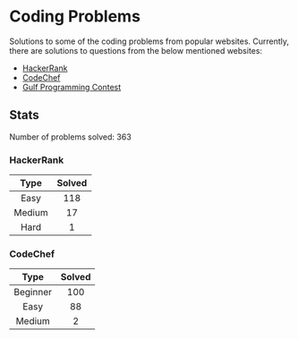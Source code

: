 # Coding Problems

Solutions to some of the coding problems from popular websites. Currently, there are solutions to questions from the below mentioned websites:
* [HackerRank](HackerRank "HackerRank")
* [CodeChef](CodeChef "CodeChef")
* [Gulf Programming Contest](Gulf%20Programming%20Contest "GPC")

## Stats

Number of problems solved: 363

### HackerRank

|Type|Solved|
|:---:|:---:|
|Easy|118|
|Medium|17|
|Hard|1|

### CodeChef

|Type|Solved|
|:---:|:---:|
|Beginner|100|
|Easy|88|
|Medium|2|